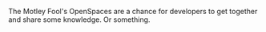 The Motley Fool's OpenSpaces are a chance for developers to get together and share some knowledge. Or something.